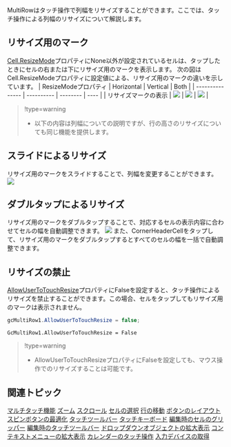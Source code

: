 MultiRowはタッチ操作で列幅をリサイズすることができます。ここでは、タッチ操作による列幅のリサイズについて解説します。

## リサイズ用のマーク

[Cell.ResizeMode](gcdocsite__documentlink?toc-item-id=57580a72-464b-4233-9632-c12c5676227a)プロパティにNone以外が設定されているセルは、タップしたときにセルの右または下にリサイズ用のマークを表示します。
次の図はCell.ResizeModeプロパティに設定値による、リサイズ用のマークの違いを示しています。
| ResizeModeプロパティ | Horizontal | Vertical | Both |
| --------------- | ---------- | -------- | ---- |
| リサイズマークの表示 | ![](/DOCUMENT_SITE_LINK_PREFIX_HERE/document-site-files/images/f148c511-6e98-4b55-9904-150a375d5825/images/userguide/touch_resize01.png) | ![](/DOCUMENT_SITE_LINK_PREFIX_HERE/document-site-files/images/f148c511-6e98-4b55-9904-150a375d5825/images/userguide/touch_resize02.png) | ![](/DOCUMENT_SITE_LINK_PREFIX_HERE/document-site-files/images/f148c511-6e98-4b55-9904-150a375d5825/images/userguide/touch_resize03.png) |

> !type=warning
>
> * 以下の内容は列幅についての説明ですが、行の高さのリサイズについても同じ機能を提供します。

## スライドによるリサイズ

リサイズ用のマークをスライドすることで、列幅を変更することができます。
![](/DOCUMENT_SITE_LINK_PREFIX_HERE/document-site-files/images/f148c511-6e98-4b55-9904-150a375d5825/images/userguide/touch_resize04.png)

## ダブルタップによるリサイズ

リサイズ用のマークをダブルタップすることで、対応するセルの表示内容に合わせてセルの幅を自動調整できます。
![](/DOCUMENT_SITE_LINK_PREFIX_HERE/document-site-files/images/f148c511-6e98-4b55-9904-150a375d5825/images/userguide/touch_resize05.png)
また、CornerHeaderCellをタップして、リサイズ用のマークをダブルタップするとすべてのセルの幅を一括で自動調整できます。

## リサイズの禁止

[AllowUserToTouchResize](gcdocsite__documentlink?toc-item-id=83c7de0a-3f70-4c99-8171-f04bf77c3623)プロパティにFalseを設定すると、タッチ操作によるリサイズを禁止することができます。この場合、セルをタップしてもリサイズ用のマークは表示されません。
```csharp
gcMultiRow1.AllowUserToTouchResize = false;
```

```vbnet
GcMultiRow1.AllowUserToTouchResize = False
```
> !type=warning
>
> * AllowUserToTouchResizeプロパティにFalseを設定しても、マウス操作でのリサイズすることは可能です。

## 関連トピック

[マルチタッチ機能](gcdocsite__documentlink?toc-item-id=6f14841d-d18f-4c9f-bb6e-b121383ff61a)
[ズーム](gcdocsite__documentlink?toc-item-id=66e3a3e4-25fc-493b-b2bc-f6f950b2a74d)
[スクロール](gcdocsite__documentlink?toc-item-id=bc53c7fe-0015-4be3-a32b-d6bf8adfdf0d)
[セルの選択](gcdocsite__documentlink?toc-item-id=f75a40ca-03e1-4f54-b8cc-3c9191aa7cba)
[行の移動](gcdocsite__documentlink?toc-item-id=d92b0422-8a99-4b70-9b34-411b25b6e201)
[ボタンのレイアウト](gcdocsite__documentlink?toc-item-id=56f3c9bd-ad53-4b5a-8888-11d7580b14e9)
[スピンボタンの最適化](gcdocsite__documentlink?toc-item-id=f6161938-3039-43bd-8ee6-b4f969398cca)
[タッチツールバー](gcdocsite__documentlink?toc-item-id=91965262-c7b9-415a-99a9-dd837895b4a5)
[タッチキーボード](gcdocsite__documentlink?toc-item-id=40c6cfe4-2a32-4b0d-b324-190baada4fd5)
[編集時のセルのグリッパー](gcdocsite__documentlink?toc-item-id=ac79921a-f292-49ed-be13-6bfd59d1bb01)
[編集時のタッチツールバー](gcdocsite__documentlink?toc-item-id=3f726fb0-d13e-424b-90ad-3947a359d128)
[ドロップダウンオブジェクトの拡大表示](gcdocsite__documentlink?toc-item-id=b6d3776b-2453-44a0-ac03-05890abaf11e)
[コンテキストメニューの拡大表示](gcdocsite__documentlink?toc-item-id=b546d7e2-e4ad-4d9d-9625-c8f998aaf6a2)
[カレンダーのタッチ操作](gcdocsite__documentlink?toc-item-id=fc2933e8-158d-4b3e-b953-501c933fbdc8)
[入力デバイスの取得](gcdocsite__documentlink?toc-item-id=477582c4-a172-42f1-ab73-fe746a45f14e)